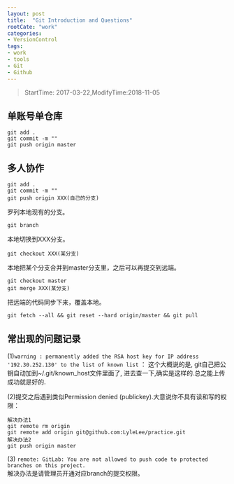 ```yaml
---
layout: post
title:  "Git Introduction and Questions"
rootCate: "work"
categories:
- VersionControl
tags:
- work
- tools
- Git
- Github
---
```


> StartTime: 2017-03-22,ModifyTime:2018-11-05

<!---more--->

## 单账号单仓库
```
git add .
git commit -m ""
git push origin master
```

## 多人协作
```
git add .
git commit -m ""
git push origin XXX(自己的分支)
```

罗列本地现有的分支。

```
git branch
```

本地切换到XXX分支。
```
git checkout XXX(某分支)
```

本地把某个分支合并到master分支里，之后可以再提交到远端。
```
git checkout master
git merge XXX(某分支)
```

把远端的代码同步下来，覆盖本地。
```
git fetch --all && git reset --hard origin/master && git pull
```

## 常出现的问题记录
(1)`warning : permanently added the RSA host key for IP address '192.30.252.130' to the list of known list`  ：
这个大概说的是, git自己把公钥自动加到~/.git/known_host文件里面了, 进去查一下,确实是这样的.总之能上传成功就是好的.

(2)提交之后遇到类似Permission denied (publickey).大意说你不具有读和写的权限：
```
解决办法1
git remote rm origin
git remote add origin git@github.com:LyleLee/practice.git
解决办法2
git push origin master
```
(3) `remote: GitLab: You are not allowed to push code to protected branches on this project.`  
解决办法是请管理员开通对应branch的提交权限。
